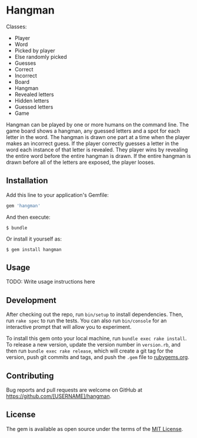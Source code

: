 # Hangman

Classes:
 - Player
 - Word
  - Picked by player
  - Else randomly picked
 - Guesses
  - Correct
  - Incorrect
 - Board
  - Hangman
  - Revealed letters
  - Hidden letters
  - Guessed letters
 - Game

Hangman can be played by one or more humans on the command line. The game board
shows a hangman, any guessed letters and a spot for each letter in the word.
The hangman is drawn one part at a time when the player makes an incorrect
guess. If the player correctly guesses a letter in the word each instance of
that letter is revealed. They player wins by revealing the entire word before
the entire hangman is drawn. If the entire hangman is drawn before all of the
letters are exposed, the player looses.

## Installation

Add this line to your application's Gemfile:

```ruby
gem 'hangman'
```

And then execute:

    $ bundle

Or install it yourself as:

    $ gem install hangman

## Usage

TODO: Write usage instructions here

## Development

After checking out the repo, run `bin/setup` to install dependencies. Then, run `rake spec` to run the tests. You can also run `bin/console` for an interactive prompt that will allow you to experiment.

To install this gem onto your local machine, run `bundle exec rake install`. To release a new version, update the version number in `version.rb`, and then run `bundle exec rake release`, which will create a git tag for the version, push git commits and tags, and push the `.gem` file to [rubygems.org](https://rubygems.org).

## Contributing

Bug reports and pull requests are welcome on GitHub at https://github.com/[USERNAME]/hangman.

## License

The gem is available as open source under the terms of the [MIT License](https://opensource.org/licenses/MIT).

